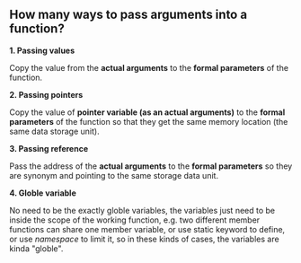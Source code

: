 
## How many ways to pass arguments into a function?

**1. Passing values**

Copy the value from the **actual arguments** to the **formal parameters** of the function.

**2. Passing pointers**

Copy the value of **pointer variable (as an actual arguments)** to the **formal parameters** of the function so that they get the same memory location (the same data storage unit).

**3. Passing reference**

Pass the address of the **actual arguments** to the **formal parameters** so they are synonym and pointing to the same storage data unit.

**4. Globle variable**

No need to be the exactly globle variables, the variables just need to be inside the scope of the working function, e.g. two different member functions can share one member variable, or use static keyword to define, or use *namespace* to limit it, so in these kinds of cases, the variables are kinda "globle".
